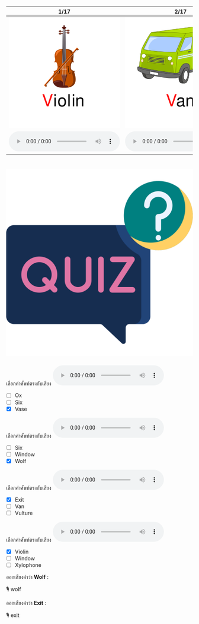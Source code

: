 <div class="carrousel">


|1/17|2/17|3/17|4/17|5/17|6/17|7/17|8/17|9/17|10/17|11/17|12/17|13/17|14/17|15/17|16/17|17/17|
| :----: | :----: | :----: | :----: | :----: | :----: | :----: | :----: | :----: | :----: | :----: | :----: | :----: | :----: | :----: | :----: | :----: |
|![](/media/img/V-W-X__Violin.svg)|![](/media/img/V-W-X__Van.svg)|![](/media/img/V-W-X__Vase.svg)|![](/media/img/V-W-X__Vegetable.svg)|![](/media/img/V-W-X__Vulture.svg)|![](/media/img/V-W-X__Vest.svg)|![](/media/img/V-W-X__Whale.svg)|![](/media/img/V-W-X__Walk.svg)|![](/media/img/V-W-X__Water.svg)|![](/media/img/V-W-X__Watermelon.svg)|![](/media/img/V-W-X__Window.svg)|![](/media/img/V-W-X__Wolf.svg)|![](/media/img/V-W-X__Ox.svg)|![](/media/img/V-W-X__Xylophone.svg)|![](/media/img/V-W-X__Six.svg)|![](/media/img/V-W-X__Box.svg)|![](/media/img/V-W-X__Exit.svg)|
|![](/media/audio/Violin.mp3)|![](/media/audio/Van.mp3)|![](/media/audio/Vase.mp3)|![](/media/audio/Vegetable.mp3)|![](/media/audio/Vulture.mp3)|![](/media/audio/Vest.mp3)|![](/media/audio/Whale.mp3)|![](/media/audio/Walk.mp3)|![](/media/audio/Water.mp3)|![](/media/audio/Watermelon.mp3)|![](/media/audio/Window.mp3)|![](/media/audio/Wolf.mp3)|![](/media/audio/Ox.mp3)|![](/media/audio/Xylophone.mp3)|![](/media/audio/Six.mp3)|![](/media/audio/Box.mp3)|![](/media/audio/Exit.mp3)|

</div>



# ![icon](/media/icons/quiz.svg) 

<div class=question>

เลือกคำศัพท์ตรงกับเสียง ![](/media/audio/Vase.mp3) 
 - [ ] Ox
 - [ ] Six
 - [x] Vase
</div>

<div class=question>

เลือกคำศัพท์ตรงกับเสียง ![](/media/audio/Wolf.mp3) 
 - [ ] Six
 - [ ] Window
 - [x] Wolf
</div>

<div class=question>

เลือกคำศัพท์ตรงกับเสียง ![](/media/audio/Exit.mp3) 
 - [x] Exit
 - [ ] Van
 - [ ] Vulture
</div>

<div class=question>

เลือกคำศัพท์ตรงกับเสียง ![](/media/audio/Violin.mp3) 
 - [x] Violin
 - [ ] Window
 - [ ] Xylophone
</div>

<div class=question>

ออกเสียงคำว่า **Wolf** :

🎙️ wolf

</div>
<div class=question>

ออกเสียงคำว่า **Exit** :

🎙️ exit

</div>
